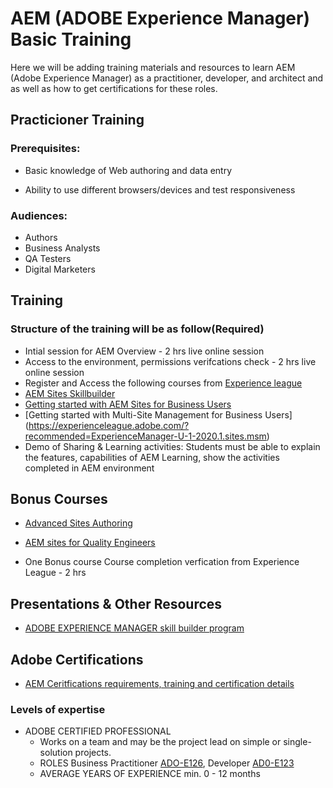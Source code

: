# AEM (ADOBE Experience Manager) Basic Training

Here we will be adding training materials and resources to learn AEM (Adobe Experience Manager) as a practitioner, developer, and architect and as well as how to get certifications for these roles.


## Practicioner Training 

### Prerequisites:

- Basic knowledge of Web authoring and data entry

-  Ability to use different browsers/devices and test responsiveness


### Audiences:
 - Authors
 - Business Analysts
 - QA Testers
 - Digital Marketers

##  Training 
### Structure of the training will be as follow(Required)
- Intial session for AEM Overview - 2 hrs live online session
- Access to the environment, permissions verifcations check  - 2 hrs live online session
- Register and Access the following courses from  [Experience league ](https://experienceleague.adobe.com/)
- [AEM Sites Skillbuilder](https://experienceleague.adobe.com/?recommended=ExperienceManager-U-1-2019.1.sites.builder)
- [Getting started with AEM Sites for Business Users](https://experienceleague.adobe.com/?recommended=ExperienceManager-U-1-2020.1.sites) 
- [Getting started with Multi-Site Management for Business Users] (https://experienceleague.adobe.com/?recommended=ExperienceManager-U-1-2020.1.sites.msm)
-    Demo of Sharing &  Learning activities: Students must be able to explain the features, capabilities of AEM Learning, show the activities completed in AEM environment 

## Bonus Courses
- [Advanced Sites Authoring](https://experienceleague.adobe.com/?recommended=ExperienceManager-U-1-2019.1.sites.adv)
- [AEM sites for Quality Engineers](https://experienceleague.adobe.com/?recommended=ExperienceManager-U-1-2019.1.sites.adv)


-  One Bonus course Course completion verfication from Experience League - 2 hrs
## Presentations & Other Resources
-  [ADOBE EXPERIENCE MANAGER skill builder program](https://express.adobe.com/page/CPcBCmlE8drTr/)
## Adobe Certifications

-  [AEM Ceritfications requirements, training and certification details](https://solutionpartners.adobe.com/solution-partners/training_and_certification/certification.html#)

###  Levels of expertise
- ADOBE CERTIFIED PROFESSIONAL
    - Works on a team and may be the project lead on simple or single-solution projects.
    - ROLES
        Business Practitioner [ADO-E126](https://spark.adobe.com/page/DEXF9MMfGc74P/), Developer [AD0-E123](https://spark.adobe.com/page/wmEF6wQ6rjrQX/)
    - AVERAGE YEARS OF EXPERIENCE
        min. 0 - 12 months
